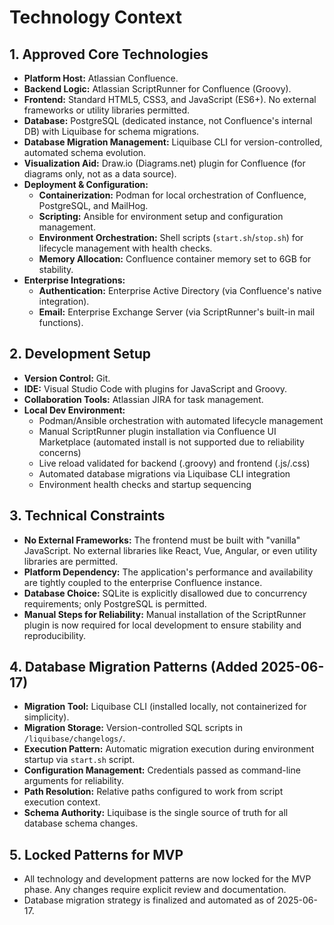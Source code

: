 # Technology Context

## 1. Approved Core Technologies

* **Platform Host:** Atlassian Confluence.
* **Backend Logic:** Atlassian ScriptRunner for Confluence (Groovy).
* **Frontend:** Standard HTML5, CSS3, and JavaScript (ES6+). No external frameworks or utility libraries permitted.
* **Database:** PostgreSQL (dedicated instance, not Confluence's internal DB) with Liquibase for schema migrations.
* **Database Migration Management:** Liquibase CLI for version-controlled, automated schema evolution.
* **Visualization Aid:** Draw.io (Diagrams.net) plugin for Confluence (for diagrams only, not as a data source).
* **Deployment & Configuration:**
    * **Containerization:** Podman for local orchestration of Confluence, PostgreSQL, and MailHog.
    * **Scripting:** Ansible for environment setup and configuration management.
    * **Environment Orchestration:** Shell scripts (`start.sh`/`stop.sh`) for lifecycle management with health checks.
    * **Memory Allocation:** Confluence container memory set to 6GB for stability.
* **Enterprise Integrations:**
    * **Authentication:** Enterprise Active Directory (via Confluence's native integration).
    * **Email:** Enterprise Exchange Server (via ScriptRunner's built-in mail functions).

## 2. Development Setup

* **Version Control:** Git.
* **IDE:** Visual Studio Code with plugins for JavaScript and Groovy.
* **Collaboration Tools:** Atlassian JIRA for task management.
* **Local Dev Environment:** 
    * Podman/Ansible orchestration with automated lifecycle management
    * Manual ScriptRunner plugin installation via Confluence UI Marketplace (automated install is not supported due to reliability concerns)
    * Live reload validated for backend (.groovy) and frontend (.js/.css)
    * Automated database migrations via Liquibase CLI integration
    * Environment health checks and startup sequencing

## 3. Technical Constraints

* **No External Frameworks:** The frontend must be built with "vanilla" JavaScript. No external libraries like React, Vue, Angular, or even utility libraries are permitted.
* **Platform Dependency:** The application's performance and availability are tightly coupled to the enterprise Confluence instance.
* **Database Choice:** SQLite is explicitly disallowed due to concurrency requirements; only PostgreSQL is permitted.
* **Manual Steps for Reliability:** Manual installation of the ScriptRunner plugin is now required for local development to ensure stability and reproducibility.

## 4. Database Migration Patterns (Added 2025-06-17)

* **Migration Tool:** Liquibase CLI (installed locally, not containerized for simplicity).
* **Migration Storage:** Version-controlled SQL scripts in `/liquibase/changelogs/`.
* **Execution Pattern:** Automatic migration execution during environment startup via `start.sh` script.
* **Configuration Management:** Credentials passed as command-line arguments for reliability.
* **Path Resolution:** Relative paths configured to work from script execution context.
* **Schema Authority:** Liquibase is the single source of truth for all database schema changes.

## 5. Locked Patterns for MVP

* All technology and development patterns are now locked for the MVP phase. Any changes require explicit review and documentation.
* Database migration strategy is finalized and automated as of 2025-06-17.

